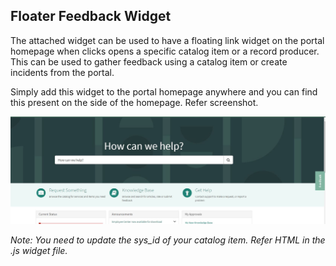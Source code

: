 ## Floater Feedback Widget

The attached widget can be used to have a floating link widget on the portal homepage when clicks opens a specific catalog item or a record producer. 
This can be used to gather feedback using a catalog item or create incidents from the portal.

Simply add this widget to the portal homepage anywhere and you can find this present on the side of the homepage. Refer screenshot.

![A test image](demo.JPG)


*Note: You need to update the sys_id of your catalog item. Refer HTML in the .js widget file.*
